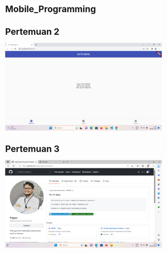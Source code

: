 # Mobile_Programming
# Pertemuan 2
![alt text](pertemuan2/pertemuan2.png)
# Pertemuan 3
![alt text](Pertemuan3/pertemuan3.png)

